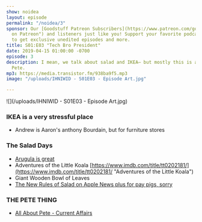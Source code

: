 ```yaml
---
show: noidea
layout: episode
permalink: "/noidea/3"
sponsor: Our [Goodstuff Patreon Subscribers](https://www.patreon.com/goodstuff "Goodstuff
  on Patreon") and listeners just like you! Support your favorite podcasts directly
  to get exclusive unedited episodes and more.
title: S01:E03 "Tech Bro President"
date: 2019-04-15 01:00:00 -0700
episode: 3
description: I mean, we talk about salad and IKEA— but mostly this is about Mayor
  Pete.
mp3: https://media.transistor.fm/938ba9f5.mp3
image: "/uploads/IHNIWID - S01E03 - Episode Art.jpg"

---
```

![](/uploads/IHNIWID - S01E03 - Episode Art.jpg)

### IKEA is a very stressful place

* Andrew is Aaron's anthony Bourdain, but for furniture stores

### The Salad Days

* [Arugula is great](http://on.theatln.tc/B5541fR)
* Adventures of the Little Koala [https://www.imdb.com/title/tt0202181/](https://www.imdb.com/title/tt0202181/ "Adventures of the Little Koala")
* Giant Wooden Bowl of Leaves
* [The New Rules of Salad on Apple News plus for pay pigs, sorry](https://apple.news/AgKM6Ih4sS4-SR0NLjZvgYA)

### THE PETE THING

* [All About Pete - Current Affairs](https://www.currentaffairs.org/2019/03/all-about-pete)